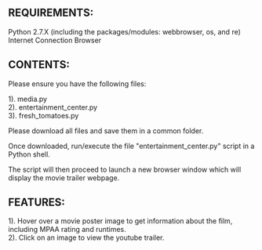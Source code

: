 ## REQUIREMENTS:

Python 2.7.X   (including the packages/modules: webbrowser, os, and re)
Internet Connection
Browser

## CONTENTS:

Please ensure you have the following files:

1). media.py  
2). entertainment_center.py  
3). fresh_tomatoes.py  

Please download all files and save them in a common folder.

Once downloaded, run/execute the file "entertainment_center.py" 
script in a Python shell.

The script will then proceed to launch a new browser window 
which will display the movie trailer webpage.

## FEATURES:

1). Hover over a movie poster image to get information about the film, including MPAA rating and runtimes.  
2). Click on an image to view the youtube trailer.  